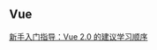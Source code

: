 Vue
-----

[新手入门指导：Vue 2.0 的建议学习顺序](http://www.cnblogs.com/lhb25/p/vue-turtoials-for-new-starter.html)